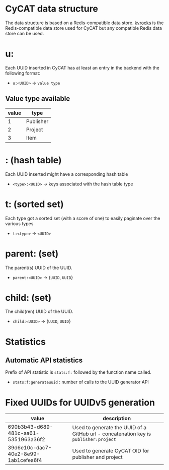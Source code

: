 # CyCAT data structure

The data structure is based on a Redis-compatible data store. [kvrocks](https://github.com/bitleak/kvrocks) is the Redis-compatible data store used for CyCAT
but any compatible Redis data store can be used.

# u:<UUID>

Each UUID inserted in CyCAT has at least an entry in the backend with the following format:

- `u:<UUID>` -> `value type`

## Value type available

|value|type|
|-----|-----------------------------------------|
| 1   | Publisher                               |
| 2   | Project                                 |
| 3   | Item                                    |

# <TYPE INT>:<UUID> (hash table)

Each UUID inserted might have a corresponding hash table

- `<type>:<UUID>` -> keys associated with the hash table type

# t:<TYPE INT> (sorted set)

Each type got a sorted set (with a score of one) to easily paginate over the various types

- `t:<type>` -> `<UUID>`

# parent:<UUID> (set)

The parent(s) UUID of the UUID.

- `parent:<UUID>` -> {`UUID`, `UUID`}

# child:<UUID> (set)

The child(ren) UUID of the UUID.

- `child:<UUID>` -> {`UUID`, `UUID`}

# Statistics

## Automatic API statistics

Prefix of API statistic is `stats:f:` followed by the function name called.

- `stats:f:generateuuid` : number of calls to the UUID generator API

# Fixed UUIDs for UUIDv5 generation

|value|description|
|-----|-----------|
|690b3b43-d689-481c-aa61-5351963a36f2|Used to generate the UUID of a GitHub url - concatenation key is `publisher:project`|
|39d6e10c-dac7-40e2-8e99-1ab1cefea6f4|Used to generate CyCAT OID for publisher and project|
